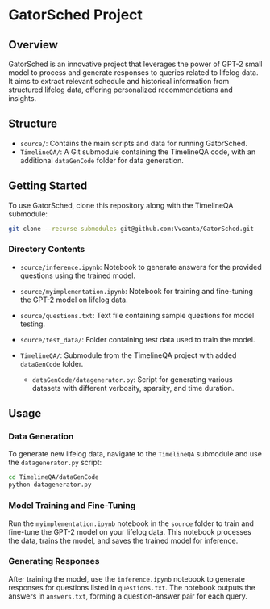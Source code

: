 # GatorSched Project

## Overview
GatorSched is an innovative project that leverages the power of GPT-2 small model to process and generate responses to queries related to lifelog data. It aims to extract relevant schedule and historical information from structured lifelog data, offering personalized recommendations and insights.

## Structure
- `source/`: Contains the main scripts and data for running GatorSched.
- `TimelineQA/`: A Git submodule containing the TimelineQA code, with an additional `dataGenCode` folder for data generation.

## Getting Started
To use GatorSched, clone this repository along with the TimelineQA submodule:
```bash
git clone --recurse-submodules git@github.com:Vveanta/GatorSched.git
```


### Directory Contents
- `source/inference.ipynb`: Notebook to generate answers for the provided questions using the trained model.
- `source/myimplementation.ipynb`: Notebook for training and fine-tuning the GPT-2 model on lifelog data.
- `source/questions.txt`: Text file containing sample questions for model testing.
- `source/test_data/`: Folder containing test data used to train the model.

- `TimelineQA/`: Submodule from the TimelineQA project with added `dataGenCode` folder.
    - `dataGenCode/datagenerator.py`: Script for generating various datasets with different verbosity, sparsity, and time duration.

## Usage

### Data Generation
To generate new lifelog data, navigate to the `TimelineQA` submodule and use the `datagenerator.py` script:

```bash
cd TimelineQA/dataGenCode
python datagenerator.py
```

### Model Training and Fine-Tuning
Run the `myimplementation.ipynb` notebook in the `source` folder to train and fine-tune the GPT-2 model on your lifelog data. This notebook processes the data, trains the model, and saves the trained model for inference.

### Generating Responses
After training the model, use the `inference.ipynb` notebook to generate responses for questions listed in `questions.txt`. The notebook outputs the answers in `answers.txt`, forming a question-answer pair for each query.


